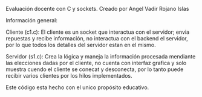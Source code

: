 Evaluación docente con C y sockets. 
Creado por Angel Vadir Rojano Islas 

Información general:

Cliente (c1.c): El cliente es un socket que interactua con el servidor; envia repuestas y recibe información, no interactua con el backend el servidor, por lo que todos los detalles del servidor estan en el mismo. 

Servidor (s1.c): Crea la lógica y maneja la información procesada mendiante las elecciones dadas por el cliente, no cuenta con interfaz grafica y solo muestra cuendo el cliente se conecat y desconecta, por lo tanto
puede recibir varios clientes por los hilos implementados. 

Este código esta hecho con el unico propósito educativo. 


